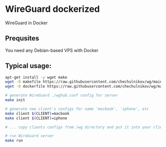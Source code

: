 # WireGuard dockerized
WireGuard in Docker

## Prequsites
You need any Debian-based VPS with Docker

## Typical usage:
``` bash
apt-get install -y wget make
wget -O makefile https://raw.githubusercontent.com/chechulnikov/wg/main/makefile
wget -O dockerfile https://raw.githubusercontent.com/chechulnikov/wg/main/dockerfile

# generate WireGuard ./wghub.conf config for server
make init

# generate new client's configs for name 'macbook', 'iphone', etc
make client $(CLIENT)=macbook
make client $(CLIENT)=iphone

# ... copy clients configs from /wg directory and put it into your client app

# run WireGuard server
make run
```
